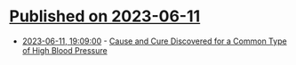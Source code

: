 # [Published on 2023-06-11](index.md)

* [2023-06-11, 19:09:00](https://science.slashdot.org/story/23/06/11/1837232/cause-and-cure-discovered-for-a-common-type-of-high-blood-pressure?utm_source=rss1.0mainlinkanon&utm_medium=feed) - [Cause and Cure Discovered for a Common Type of High Blood Pressure](https://science.slashdot.org/story/23/06/11/1837232/cause-and-cure-discovered-for-a-common-type-of-high-blood-pressure?utm_source=rss1.0mainlinkanon&utm_medium=feed)
